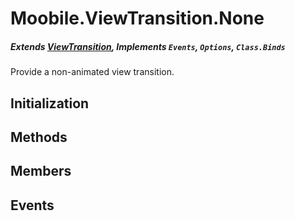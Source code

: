 Moobile.ViewTransition.None
================================================================================
##### Extends [ViewTransition](Docs/ViewTransition/ViewTransition.md), Implements `Events`, `Options`, `Class.Binds`

Provide a non-animated view transition.

Initialization
--------------------------------------------------------------------------------

Methods
--------------------------------------------------------------------------------


Members
--------------------------------------------------------------------------------


Events
--------------------------------------------------------------------------------